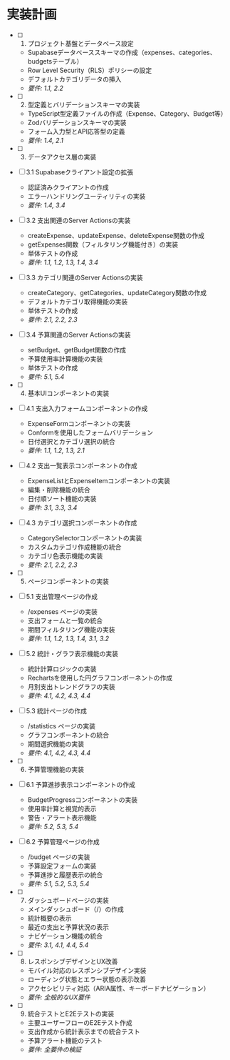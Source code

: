 # 実装計画

- [ ] 1. プロジェクト基盤とデータベース設定
  - Supabaseデータベーススキーマの作成（expenses、categories、budgetsテーブル）
  - Row Level Security（RLS）ポリシーの設定
  - デフォルトカテゴリデータの挿入
  - _要件: 1.1, 2.2_

- [ ] 2. 型定義とバリデーションスキーマの実装
  - TypeScript型定義ファイルの作成（Expense、Category、Budget等）
  - Zodバリデーションスキーマの実装
  - フォーム入力型とAPI応答型の定義
  - _要件: 1.4, 2.1_

- [ ] 3. データアクセス層の実装
- [ ] 3.1 Supabaseクライアント設定の拡張
  - 認証済みクライアントの作成
  - エラーハンドリングユーティリティの実装
  - _要件: 1.4, 3.4_

- [ ] 3.2 支出関連のServer Actionsの実装
  - createExpense、updateExpense、deleteExpense関数の作成
  - getExpenses関数（フィルタリング機能付き）の実装
  - 単体テストの作成
  - _要件: 1.1, 1.2, 1.3, 1.4, 3.4_

- [ ] 3.3 カテゴリ関連のServer Actionsの実装
  - createCategory、getCategories、updateCategory関数の作成
  - デフォルトカテゴリ取得機能の実装
  - 単体テストの作成
  - _要件: 2.1, 2.2, 2.3_

- [ ] 3.4 予算関連のServer Actionsの実装
  - setBudget、getBudget関数の作成
  - 予算使用率計算機能の実装
  - 単体テストの作成
  - _要件: 5.1, 5.4_

- [ ] 4. 基本UIコンポーネントの実装
- [ ] 4.1 支出入力フォームコンポーネントの作成
  - ExpenseFormコンポーネントの実装
  - Conformを使用したフォームバリデーション
  - 日付選択とカテゴリ選択の統合
  - _要件: 1.1, 1.2, 1.3, 2.1_

- [ ] 4.2 支出一覧表示コンポーネントの作成
  - ExpenseListとExpenseItemコンポーネントの実装
  - 編集・削除機能の統合
  - 日付順ソート機能の実装
  - _要件: 3.1, 3.3, 3.4_

- [ ] 4.3 カテゴリ選択コンポーネントの作成
  - CategorySelectorコンポーネントの実装
  - カスタムカテゴリ作成機能の統合
  - カテゴリ色表示機能の実装
  - _要件: 2.1, 2.2, 2.3_

- [ ] 5. ページコンポーネントの実装
- [ ] 5.1 支出管理ページの作成
  - /expenses ページの実装
  - 支出フォームと一覧の統合
  - 期間フィルタリング機能の実装
  - _要件: 1.1, 1.2, 1.3, 1.4, 3.1, 3.2_

- [ ] 5.2 統計・グラフ表示機能の実装
  - 統計計算ロジックの実装
  - Rechartsを使用した円グラフコンポーネントの作成
  - 月別支出トレンドグラフの実装
  - _要件: 4.1, 4.2, 4.3, 4.4_

- [ ] 5.3 統計ページの作成
  - /statistics ページの実装
  - グラフコンポーネントの統合
  - 期間選択機能の実装
  - _要件: 4.1, 4.2, 4.3, 4.4_

- [ ] 6. 予算管理機能の実装
- [ ] 6.1 予算進捗表示コンポーネントの作成
  - BudgetProgressコンポーネントの実装
  - 使用率計算と視覚的表示
  - 警告・アラート表示機能
  - _要件: 5.2, 5.3, 5.4_

- [ ] 6.2 予算管理ページの作成
  - /budget ページの実装
  - 予算設定フォームの実装
  - 予算進捗と履歴表示の統合
  - _要件: 5.1, 5.2, 5.3, 5.4_

- [ ] 7. ダッシュボードページの実装
  - メインダッシュボード（/）の作成
  - 統計概要の表示
  - 最近の支出と予算状況の表示
  - ナビゲーション機能の統合
  - _要件: 3.1, 4.1, 4.4, 5.4_

- [ ] 8. レスポンシブデザインとUX改善
  - モバイル対応のレスポンシブデザイン実装
  - ローディング状態とエラー状態の表示改善
  - アクセシビリティ対応（ARIA属性、キーボードナビゲーション）
  - _要件: 全般的なUX要件_

- [ ] 9. 統合テストとE2Eテストの実装
  - 主要ユーザーフローのE2Eテスト作成
  - 支出作成から統計表示までの統合テスト
  - 予算アラート機能のテスト
  - _要件: 全要件の検証_